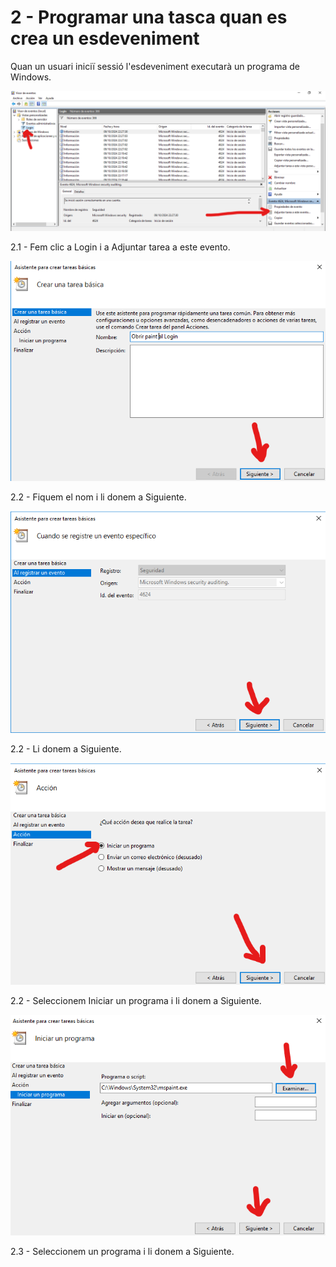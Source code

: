# 2 - Programar una tasca quan es crea un esdeveniment
Quan un usuari iniciï sessió l'esdeveniment executarà un programa de Windows.

![Image 4](tasca-1.png)

2.1 - Fem clic a Login i a Adjuntar tarea a este evento.

![Image 5](tasca-2.png)

2.2 - Fiquem el nom i li donem a Siguiente.

![Image 6](tasca-3.png)

2.2 - Li donem a Siguiente.

![Image 7](tasca-4.png)

2.2 - Seleccionem Iniciar un programa i li donem a Siguiente.

![Image 8](tasca-5.png)

2.3 - Seleccionem un programa i li donem a Siguiente.
